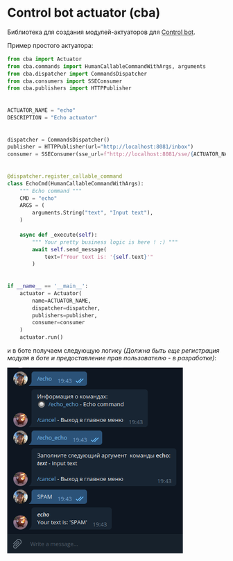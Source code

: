 # Control bot actuator (cba)

Библиотека для создания модулей-актуаторов для [Control bot](https://github.com/osipov-andrey/control_bot).

Пример простого актуатора:

```python
from cba import Actuator
from cba.commands import HumanCallableCommandWithArgs, arguments
from cba.dispatcher import CommandsDispatcher
from cba.consumers import SSEConsumer
from cba.publishers import HTTPPublisher


ACTUATOR_NAME = "echo"
DESCRIPTION = "Echo actuator"


dispatcher = CommandsDispatcher()
publisher = HTTPPublisher(url="http://localhost:8081/inbox")
consumer = SSEConsumer(sse_url=f"http://localhost:8081/sse/{ACTUATOR_NAME}/events")


@dispatcher.register_callable_command
class EchoCmd(HumanCallableCommandWithArgs):
    """ Echo command """
    CMD = "echo"
    ARGS = (
        arguments.String("text", "Input text"),
    )

    async def _execute(self):
        """ Your pretty business logic is here ! :) """
        await self.send_message(
            text=f"Your text is: '{self.text}'"
        )


if __name__ == '__main__':
    actuator = Actuator(
        name=ACTUATOR_NAME,
        dispatcher=dispatcher,
        publishers=publisher,
        consumer=consumer
    )
    actuator.run()

```

и в боте получаем следующую логику _(Должна быть еще регистрация модуля в боте и 
предоставление прав пользователю - в разработке)_:



![Alt-текст](https://github.com/osipov-andrey/control_bot_actuator/blob/master/docs/telegram_echo.png?raw=true "Echo dialog")